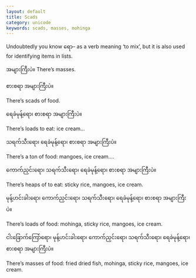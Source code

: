 ```yaml
---
layout: default
title: Scads
category: unicode
keywords: scads, masses, mohinga
---
```


<p>Undoubtedly you know <span class='mm3'>ရော</span>– as a verb meaning ‘to mix’, but it is also used for identifying items in lists.</p>
<p><span class='mm3'>အများကြီးပဲ။</span> There’s masses.</p>
<p class="hide-trigger"><span class='mm3'>စားစရာ အများကြီးပဲ။</span></p>
<p class='hide-this'>There’s scads of food.</p>

<p class="hide-trigger"><span class='mm3'>ရေခဲမုန့်ရော၊ စားစရာ အများကြီးပဲ။</span></p>
<p class='hide-this'>There’s loads to eat: ice cream...</p>

<p class="hide-trigger"><span class='mm3'>သရက်သီးရော၊ ရေခဲမုန့်ရော၊ စားစရာ အများကြီးပဲ။</span></p>
<p class='hide-this'>There’s a ton of food: mangoes, ice cream....</p>

<p class="hide-trigger"><span class='mm3'>ကောက်ညှင်းရော၊ သရက်သီးရော၊ ရေခဲမုန့်ရော၊ စားစရာ အများကြီးပဲ။</span></p>
<p class='hide-this'>There’s heaps of to eat: sticky rice, mangoes, ice cream.</p>

<p class="hide-trigger"><span class='mm3'>မုန့်ဟင်းခါးရော၊ ကောက်ညှင်းရော၊ သရက်သီးရော၊ ရေခဲမုန့်ရော၊ စားစရာ အများကြီးပဲ။</span></p>
<p class='hide-this'>There’s loads of food: mohinga, sticky rice, mangoes, ice cream.</p>

<p class="hide-trigger"><span class='mm3'>ငါးခြောက်ကြော်ရော၊ မုန့်ဟင်းခါးရော၊ ကောက်ညှင်းရော၊ သရက်သီးရော၊ ရေခဲမုန့်ရော၊ စားစရာ အများကြီးပဲ။</span></p>
<p class='hide-this'>There’s masses of food: fried dried fish, mohinga, sticky rice, mangoes, ice cream.</p>
